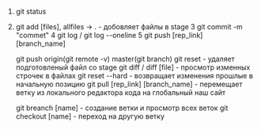 1. git status
2. git add [files], allfiles -> . - добовляет файлы в stage
   3 git commit -m "commet"
   4 git log / git log --oneline
   5 git push [rep_link] [branch_name]

   git push origin(git remote -v) master(git branch)
   git reset - удаляет подготовленый файл со stage
   git diff / diff [file] - просмотр изменных строчек в файлах
   git reset --hard - возвращает изменения прошлые в начальную позицию
   git pull [rep_link] [branch_name] - перемещает ветку из локального редактора кода на глобальный наш сайт

   git breanch [name] - создание ветки и просмотр всех веток
   git cheсkout [name] - переход на другую ветку
